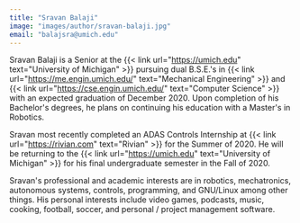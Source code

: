 ```yaml
---
title: "Sravan Balaji"
image: "images/author/sravan-balaji.jpg"
email: "balajsra@umich.edu"
---
```

Sravan Balaji is a Senior at the {{< link url="https://umich.edu" text="University of Michigan" >}} pursuing dual B.S.E.'s in {{< link url="https://me.engin.umich.edu/" text="Mechanical Engineering" >}} and {{< link url="https://cse.engin.umich.edu/" text="Computer Science" >}} with an expected graduation of December 2020. Upon completion of his Bachelor's degrees, he plans on continuing his education with a Master's in Robotics.

Sravan most recently completed an ADAS Controls Internship at {{< link url="https://rivian.com" text="Rivian" >}} for the Summer of 2020. He will be returning to the {{< link url="https://umich.edu" text="University of Michigan" >}} for his final undergraduate semester in the Fall of 2020.

Sravan's professional and academic interests are in robotics, mechatronics, autonomous systems, controls, programming, and GNU/Linux among other things. His personal interests include video games, podcasts, music, cooking, football, soccer, and personal / project management software.